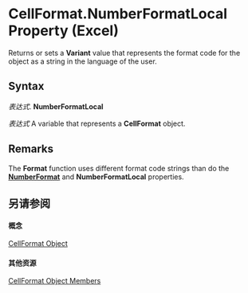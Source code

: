 
# CellFormat.NumberFormatLocal Property (Excel)

Returns or sets a  **Variant** value that represents the format code for the object as a string in the language of the user.


## Syntax

 _表达式_. **NumberFormatLocal**

 _表达式_ A variable that represents a **CellFormat** object.


## Remarks

The  **Format** function uses different format code strings than do the **[NumberFormat](55133c7e-7d55-a2a9-0a76-9bd630a59cc4.md)** and **NumberFormatLocal** properties.


## 另请参阅


#### 概念


[CellFormat Object](da4e50b9-6d5b-22e1-3113-0d1ea6686272.md)
#### 其他资源


[CellFormat Object Members](http://msdn.microsoft.com/library/cbc8b4d2-7e43-d72b-a487-94871bbd8620%28Office.15%29.aspx)